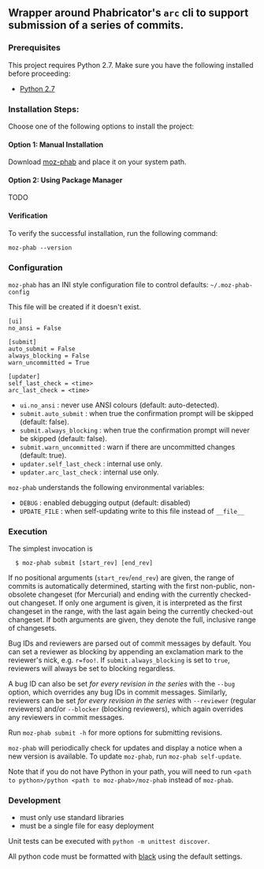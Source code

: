 
## Wrapper around Phabricator's `arc` cli to support submission of a series of commits.

### Prerequisites
This project requires Python 2.7. Make sure you have the following installed before proceeding:

- [Python 2.7](https://www.python.org/downloads/release/python-2718/)

### Installation Steps:
Choose one of the following options to install the project:

#### Option 1: Manual Installation

Download [moz-phab](https://raw.githubusercontent.com/mozilla-conduit/review/master/moz-phab)
and place it on your system path.

#### Option 2: Using Package Manager
TODO

#### Verification
To verify the successful installation, run the following command:
```
moz-phab --version
```

### Configuration

`moz-phab` has an INI style configuration file to control defaults: `~/.moz-phab-config`

This file will be created if it doesn't exist.

```
[ui]
no_ansi = False

[submit]
auto_submit = False
always_blocking = False
warn_uncommitted = True

[updater]
self_last_check = <time>
arc_last_check = <time>
```

- `ui.no_ansi` : never use ANSI colours (default: auto-detected).
- `submit.auto_submit` : when true the confirmation prompt will be skipped
    (default: false).
- `submit.always_blocking` : when true the confirmation prompt will never
    be skipped (default: false).
- `submit.warn_uncommitted` : warn if there are uncommitted changes
    (default: true).
- `updater.self_last_check` : internal use only.
- `updater.arc_last_check` : internal use only.

`moz-phab` understands the following environmental variables:
- `DEBUG` : enabled debugging output (default: disabled)
- `UPDATE_FILE` : when self-updating write to this file instead of `__file__`

### Execution

The simplest invocation is

```
  $ moz-phab submit [start_rev] [end_rev]
```

If no positional arguments (`start_rev`/`end_rev`) are given, the
range of commits is automatically determined, starting with the first
non-public, non-obsolete changeset (for Mercurial) and ending with the
currently checked-out changeset.  If only one argument is given, it is
interpreted as the first changeset in the range, with the last again
being the currently checked-out changeset.  If both arguments are
given, they denote the full, inclusive range of changesets.

Bug IDs and reviewers are parsed out of commit messages by default.
You can set a reviewer as blocking by appending an exclamation mark to
the reviewer's nick, e.g.  `r=foo!`.  If `submit.always_blocking` is
set to `true`, reviewers will always be set to blocking regardless.

A bug ID can also be set *for every revision in the series* with the
`--bug` option, which overrides any bug IDs in commit messages.
Similarly, reviewers can be set *for every revision in the series*
with `--reviewer` (regular reviewers) and/or `--blocker` (blocking
reviewers), which again overrides any reviewers in commit messages.

Run `moz-phab submit -h` for more options for submitting revisions.

`moz-phab` will periodically check for updates and display a notice
when a new version is available.  To update `moz-phab`, run `moz-phab
self-update`.

Note that if you do not have Python in your path, you will need to run
`<path to python>/python <path to moz-phab>/moz-phab` instead of `moz-phab`.

### Development

- must only use standard libraries
- must be a single file for easy deployment

Unit tests can be executed with `python -m unittest discover`.

All python code must be formatted with [black](https://github.com/ambv/black) using the default settings.
